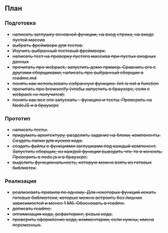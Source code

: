 
## План

### Подготовка

* ~~написать заглушку основной функции, на вход строка, на входе пустой массив~~
* ~~выбрать фреймворк для тестов.~~ 
* ~~Изучить выбранный тестовый фреймворк.~~
* ~~написать тест на проверку пустого массива при пустых входных данных~~
* ~~прочитать про webpack, запустить демо пример. Сравнить его с другими сборщиками, написать про выбранный сборщик в readme.md~~
* ~~понять как использовать собранную функцию. lint is not a function~~
* ~~прочитать про browserify (чтобы запустить в браузере, если с webpack не получится).~~
* ~~понять как все это запускать - функцию и тесты. Проверить на NodeJS и в браузере~~

### Прототип

* ~~написать тесты.~~
* ~~придумать архитектуру, разделить задание на блоки, компоненты. Создать папки для кусков кода.~~
* ~~создать файлы с функциями заглушками под каждый компонент. Запустить сборщик, из каждой функции выводить что-то в консоль. Проверить в node.js и в браузере.~~
* ~~выделить функциональность, которую можно взять из готовых библиотек.~~

### Реализация

* ~~реализовать правила по одному. Для некоторых функций искать готовые библиотеки, которые можно встроить без лишних зависимостей и менее 1 Мб. Обосновать в readme.~~
* ~~дописать readme.~~
* ~~оптимизация кода, рефакторинг, ревью кода.~~
* ~~проверить оформление кода, комментарии, если нужны, имена переменных.~~
